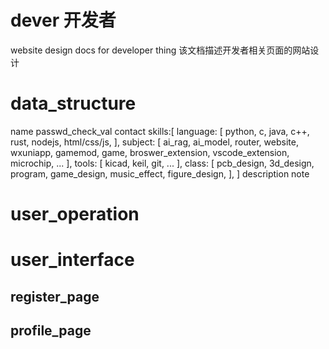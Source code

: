 # dever 开发者
website design docs for developer thing
该文档描述开发者相关页面的网站设计


# data_structure
name
passwd_check_val
contact
skills:[
    language: [
        python,
        c,
        java,
        c++,
        rust,
        nodejs,
        html/css/js,
    ],
    subject: [
        ai_rag,
        ai_model,
        router,
        website,
        wxuniapp,
        gamemod,
        game,
        broswer_extension,
        vscode_extension,
        microchip,
        ...
    ],
    tools: [
        kicad,
        keil,
        git,
        ...
    ],
    class: [
        pcb_design,
        3d_design,
        program,
        game_design,
        music_effect,
        figure_design,
    ],
]
description
note

# user_operation


# user_interface
## register_page
## profile_page